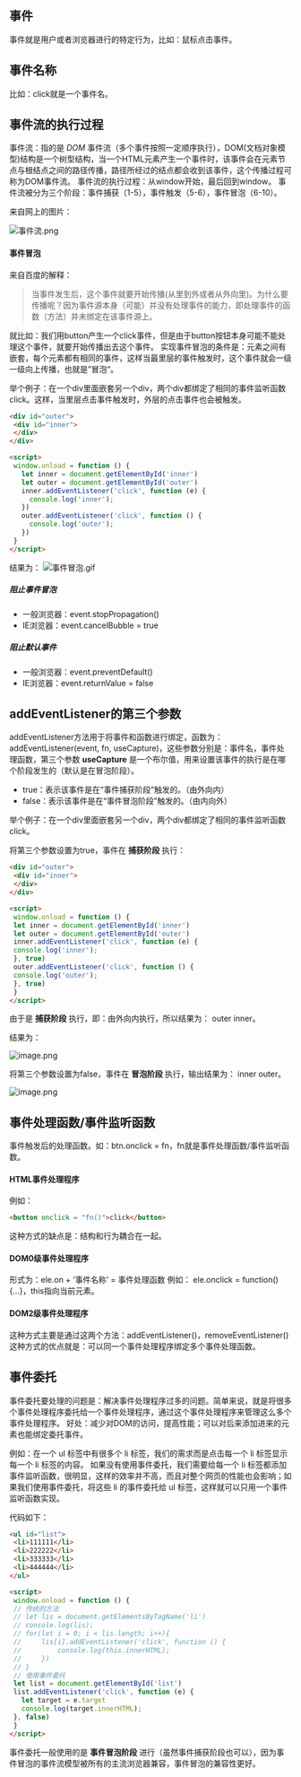 ## 事件
事件就是用户或者浏览器进行的特定行为，比如：鼠标点击事件。

## 事件名称

比如：click就是一个事件名。

## 事件流的执行过程

事件流：指的是 *DOM* 事件流（多个事件按照一定顺序执行），DOM(文档对象模型)结构是一个树型结构，当一个HTML元素产生一个事件时，该事件会在元素节点与根结点之间的路径传播，路径所经过的结点都会收到该事件，这个传播过程可称为DOM事件流。
事件流的执行过程：从window开始，最后回到window。
事件流被分为三个阶段：事件捕获（1-5），事件触发（5-6），事件冒泡（6-10）。

来自网上的图片：

![事件流.png](../assets/dom-01.png)

#### [](#事件冒泡 "事件冒泡")事件冒泡

来自百度的解释：

> 当事件发生后，这个事件就要开始传播(从里到外或者从外向里)。为什么要传播呢？因为事件源本身（可能）并没有处理事件的能力，即处理事件的函数（方法）并未绑定在该事件源上。

就比如：我们用button产生一个click事件，但是由于button按钮本身可能不能处理这个事件，就要开始传播出去这个事件。
实现事件冒泡的条件是：元素之间有嵌套，每个元素都有相同的事件，这样当最里层的事件触发时，这个事件就会一级一级向上传播，也就是”冒泡“。

举个例子：在一个div里面嵌套另一个div，两个div都绑定了相同的事件监听函数click。这样，当里层点击事件触发时，外层的点击事件也会被触发。

```html
<div id="outer">
 <div id="inner">
 </div>
</div>

<script>
 window.onload = function () {
   let inner = document.getElementById('inner')
   let outer = document.getElementById('outer')
   inner.addEventListener('click', function (e) {
     console.log('inner');
   })
   outer.addEventListener('click', function () { 
     console.log('outer');
   })
 }
</script>
```

结果为：
![事件冒泡.gif](../assets/dom-02.gif)

##### 阻止事件冒泡

*   一般浏览器：event.stopPropagation()
*   IE浏览器：event.cancelBubble = true

##### 阻止默认事件

*   一般浏览器：event.preventDefault()
*   IE浏览器：event.returnValue = false

## addEventListener的第三个参数

addEventListener方法用于将事件和函数进行绑定，函数为：addEventListener(event, fn, useCapture)，这些参数分别是：事件名，事件处理函数，第三个参数 **useCapture** 是一个布尔值，用来设置该事件的执行是在哪个阶段发生的（默认是在冒泡阶段）。

*   true：表示该事件是在“事件捕获阶段”触发的。（由外向内）
*   false：表示该事件是在“事件冒泡阶段”触发的。（由内向外）

举个例子：在一个div里面嵌套另一个div，两个div都绑定了相同的事件监听函数click。

将第三个参数设置为true，事件在 **捕获阶段** 执行：

```html
<div id="outer">
 <div id="inner">
 </div>
</div>

<script>
 window.onload = function () {
 let inner = document.getElementById('inner')
 let outer = document.getElementById('outer')
 inner.addEventListener('click', function (e) {
 console.log('inner');
 }, true)
 outer.addEventListener('click', function () { 
 console.log('outer');
 }, true)
 }
</script>
```

由于是 **捕获阶段** 执行，即：由外向内执行，所以结果为： outer inner。

结果为：

![image.png](../assets/dom-03.png)

将第三个参数设置为false，事件在 **冒泡阶段** 执行，输出结果为： inner outer。

![image.png](../assets/dom-04.png)

## 事件处理函数/事件监听函数

事件触发后的处理函数。如：btn.onclick = fn，fn就是事件处理函数/事件监听函数。

#### HTML事件处理程序

例如：

```html
<button onclick = "fn()">click</button>
```

这种方式的缺点是：结构和行为耦合在一起。

#### DOM0级事件处理程序

形式为：ele.on + ‘事件名称’ = 事件处理函数
例如： ele.onclick = function() {…}，this指向当前元素。

#### DOM2级事件处理程序

这种方式主要是通过这两个方法：addEventListener()，removeEventListener()
这种方式的优点就是：可以同一个事件处理程序绑定多个事件处理函数。

## 事件委托

事件委托要处理的问题是：解决事件处理程序过多的问题。简单来说，就是将很多个事件处理程序委托给一个事件处理程序，通过这个事件处理程序来管理这么多个事件处理程序。
好处：减少对DOM的访问，提高性能；可以对后来添加进来的元素也能绑定委托事件。

例如：在一个 ul 标签中有很多个 li 标签，我们的需求而是点击每一个 li 标签显示每一个 li 标签的内容。
如果没有使用事件委托，我们需要给每一个 li 标签都添加事件监听函数，很明显，这样的效率并不高，而且对整个网页的性能也会影响；如果我们使用事件委托，将这些 li 的事件委托给 ul 标签，这样就可以只用一个事件监听函数实现。

代码如下：

```html
<ul id="list"> 
 <li>111111</li>
 <li>222222</li>
 <li>333333</li>
 <li>444444</li>
</ul>

<script>
 window.onload = function () { 
 // 传统的方法
 // let lis = document.getElementsByTagName('li')
 // console.log(lis);
 // for(let i = 0; i < lis.length; i++){
 //     lis[i].addEventListener('click', function () { 
 //         console.log(this.innerHTML);
 //     })
 // }
 // 使用事件委托
 let list = document.getElementById('list')
 list.addEventListener('click', function (e) { 
   let target = e.target
   console.log(target.innerHTML);
 }, false)
 }
</script>
```

事件委托一般使用的是 **事件冒泡阶段** 进行（虽然事件捕获阶段也可以），因为事件冒泡的事件流模型被所有的主流浏览器兼容，事件冒泡的兼容性更好。